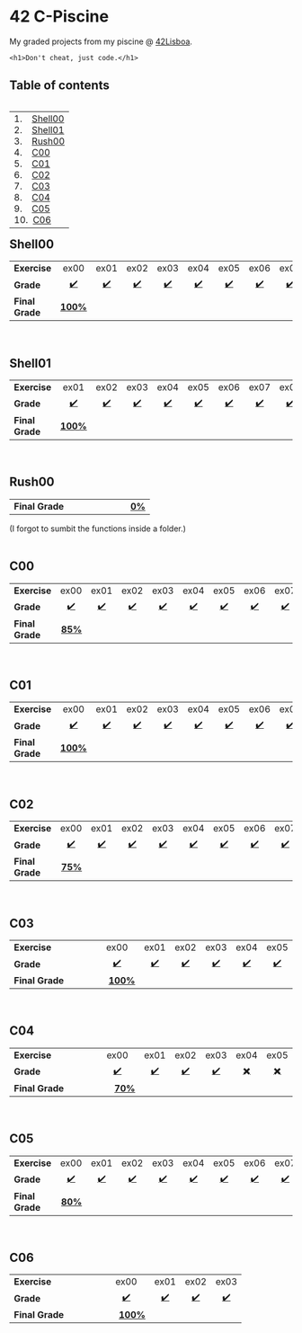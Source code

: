 # 42 C-Piscine
My graded projects from my piscine @ [42Lisboa](https://www.42lisboa.com/en/apply/).
```
<h1>Don't cheat, just code.</h1>
```

## Table of contents
<table align = left>
  <td>
    1. &nbsp;&nbsp;&nbsp;<a href="#shell00">Shell00</a><br/>
    2. &nbsp;&nbsp;&nbsp;<a href="#shell01">Shell01</a><br/>
    3. &nbsp;&nbsp;&nbsp;<a href="#rush00">Rush00</a><br/>
    4. &nbsp;&nbsp;&nbsp;<a href="#c00">C00</a><br/>
    5. &nbsp;&nbsp;&nbsp;<a href="#c01">C01</a><br/>
    6. &nbsp;&nbsp;&nbsp;<a href="#c02">C02</a><br/>
    7. &nbsp;&nbsp;&nbsp;<a href="#c03">C03</a><br/>
    8. &nbsp;&nbsp;&nbsp;<a href="#c04">C04</a><br/>
    9. &nbsp;&nbsp;&nbsp;<a href="#c05">C05</a><br/>
    10. &nbsp;<a href="#c06">C06</a>
  </td>
</table>
<br/>
<br/>
<br/>
<br/>
<br/>
<br/>
<br/>
<br/>
<br/>
<br/>
<br/>

## Shell00
<table>
  <tr align="center">
    <td align="left" width="150"><b>Exercise</b></td>
    <td>ex00</td>
    <td>ex01</td>
    <td>ex02</td>
    <td>ex03</td>
    <td>ex04</td>
    <td>ex05</td>
    <td>ex06</td>
    <td>ex07</td>
    <td>ex08</td>
    <td>ex09</td>
  </tr>
  <tr align="center">
    <td align="left"><b>Grade</b></td>
    <td><a href="./Shell00/ex00">✔️</a></td>
    <td><a href="./Shell00/ex01">✔️</a></td>
    <td><a href="./Shell00/ex02">✔️</a></td>
    <td><a href="./Shell00/ex03">✔️</a></td>
    <td><a href="./Shell00/ex04">✔️</a></td>
    <td><a href="./Shell00/ex05">✔️</a></td>
    <td><a href="./Shell00/ex06">✔️</a></td>
    <td><a href="./Shell00/ex07">✔️</a></td>
    <td><a href="./Shell00/ex08">✔️</a></td>
    <td><a href="./Shell00/ex09">✔️</a></td>
  </tr>
  <tr>
    <td align="left"><b>Final Grade</b></td>
    <td align="right" width="68"><b><a href="./Shell00">100%</a></b></td>
  </tr>
</table>
<br/>

## Shell01
<table>
  <tr align="center">
    <td align="left" width="150"><b>Exercise</b></td>
    <td>ex01</td>
    <td>ex02</td>
    <td>ex03</td>
    <td>ex04</td>
    <td>ex05</td>
    <td>ex06</td>
    <td>ex07</td>
    <td>ex08</td>
  </tr>
  <tr align="center">
    <td align="left"><b>Grade</b></td>
    <td><a href="./Shell01/ex01">✔️</a></td>
    <td><a href="./Shell01/ex02">✔️</a></td>
    <td><a href="./Shell01/ex03">✔️</a></td>
    <td><a href="./Shell01/ex04">✔️</a></td>
    <td><a href="./Shell01/ex05">✔️</a></td>
    <td><a href="./Shell01/ex06">✔️</a></td>
    <td><a href="./Shell01/ex07">✔️</a></td>
    <td><a href="./Shell01/ex08">✔️</a></td>
  </tr>
  <tr>
    <td align="left"><b>Final Grade</b></td>
    <td align="right" width="68"><b><a href="./Shell01">100%</a></b></td>
  </tr>
</table>
<br/>

## Rush00
<table>
  <tr align="center">
    <td align="left" width="150"><b>Final Grade</b></td>
    <td align="right" width="68"><b><a href="./Rush00">0%</a></b></td>
  </tr>
</table>
(I forgot to sumbit the functions inside a folder.)
<br/>
<br/>

## C00
<table>
  <tr align="center">
    <td align="left" width="150"><b>Exercise</b></td>
    <td>ex00</td>
    <td>ex01</td>
    <td>ex02</td>
    <td>ex03</td>
    <td>ex04</td>
    <td>ex05</td>
    <td>ex06</td>
    <td>ex07</td>
    <td>ex08</td>
  </tr>
  <tr align="center">
    <td align="left"><b>Grade</b></td>
    <td><a href="./C00/ex00">✔️</a></td>
    <td><a href="./C00/ex01">✔️</a></td>
    <td><a href="./C00/ex02">✔️</a></td>
    <td><a href="./C00/ex03">✔️</a></td>
    <td><a href="./C00/ex04">✔️</a></td>
    <td><a href="./C00/ex05">✔️</a></td>
    <td><a href="./C00/ex06">✔️</a></td>
    <td><a href="./C00/ex07">✔️</a></td>
    <td><a href="./C00">✖️</a></td>
  </tr>
  <tr>
    <td align="left"><b>Final Grade</b></td>
    <td align="right" width="68"><b><a href="./C00">85%</a></b></td>
  </tr>
</table>
<br/>

## C01
<table>
  <tr align="center">
    <td align="left" width="150"><b>Exercise</b></td>
    <td>ex00</td>
    <td>ex01</td>
    <td>ex02</td>
    <td>ex03</td>
    <td>ex04</td>
    <td>ex05</td>
    <td>ex06</td>
    <td>ex07</td>
    <td>ex08</td>
  </tr>
  <tr align="center">
    <td align="left"><b>Grade</b></td>
    <td><a href="./C01/ex00">✔️</a></td>
    <td><a href="./C01/ex01">✔️</a></td>
    <td><a href="./C01/ex02">✔️</a></td>
    <td><a href="./C01/ex03">✔️</a></td>
    <td><a href="./C01/ex04">✔️</a></td>
    <td><a href="./C01/ex05">✔️</a></td>
    <td><a href="./C01/ex06">✔️</a></td>
    <td><a href="./C01/ex07">✔️</a></td>
    <td><a href="./C01/ex08">✔️</a></td>
  </tr>
  <tr>
    <td align="left"><b>Final Grade</b></td>
    <td align="right" width="68"><b><a href="./C01">100%</a></b></td>
  </tr>
</table>
<br/>

## C02
<table>
  <tr align="center">
    <td align="left" width="150"><b>Exercise</b></td>
    <td>ex00</td>
    <td>ex01</td>
    <td>ex02</td>
    <td>ex03</td>
    <td>ex04</td>
    <td>ex05</td>
    <td>ex06</td>
    <td>ex07</td>
    <td>ex08</td>
    <td>ex09</td>
    <td>ex10</td>
    <td>ex11</td>
    <td>ex12</td>
  </tr>
  <tr align="center">
    <td align="left"><b>Grade</b></td>
    <td><a href="./C02/ex00">✔️</a></td>
    <td><a href="./C02/ex01">✔️</a></td>
    <td><a href="./C02/ex02">✔️</a></td>
    <td><a href="./C02/ex03">✔️</a></td>
    <td><a href="./C02/ex04">✔️</a></td>
    <td><a href="./C02/ex05">✔️</a></td>
    <td><a href="./C02/ex06">✔️</a></td>
    <td><a href="./C02/ex07">✔️</a></td>
    <td><a href="./C02/ex08">✔️</a></td>
    <td><a href="./C02/ex09">✔️</a></td>
    <td><a href="./C02/ex10">✔️</a></td>
    <td><a href="./C02">✖️</a></td>
    <td><a href="./C02">✖️</a></td>
  </tr>
  <tr>
    <td align="left"><b>Final Grade</b></td>
    <td align="right" width="68"><b><a href="./C02">75%</a></b></td>
  </tr>
</table>
<br/>


## C03
<table>
  <tr align="center">
    <td align="left" width="150"><b>Exercise</b></td>
    <td>ex00</td>
    <td>ex01</td>
    <td>ex02</td>
    <td>ex03</td>
    <td>ex04</td>
    <td>ex05</td>
  </tr>
  <tr align="center">
    <td align="left"><b>Grade</b></td>
    <td><a href="./C03/ex00">✔️</a></td>
    <td><a href="./C03/ex01">✔️</a></td>
    <td><a href="./C03/ex02">✔️</a></td>
    <td><a href="./C03/ex03">✔️</a></td>
    <td><a href="./C03/ex04">✔️</a></td>
    <td><a href="./C03/ex05">✔️</a></td>
  </tr>
  <tr>
    <td align="left"><b>Final Grade</b></td>
    <td align="right" width="68"><b><a href="./C03">100%</a></b></td>
  </tr>
</table>
<br/>

## C04
<table>
  <tr align="center">
    <td align="left" width="150"><b>Exercise</b></td>
    <td>ex00</td>
    <td>ex01</td>
    <td>ex02</td>
    <td>ex03</td>
    <td>ex04</td>
    <td>ex05</td>
  </tr>
  <tr align="center">
    <td align="left"><b>Grade</b></td>
    <td><a href="./C04/ex00">✔️</a></td>
    <td><a href="./C04/ex01">✔️</a></td>
    <td><a href="./C04/ex02">✔️</a></td>
    <td><a href="./C04/ex03">✔️</a></td>
    <td><a href="./C04">✖️</a></td>
    <td><a href="./C04">✖️</a></td>
  </tr>
  <tr>
    <td align="left"><b>Final Grade</b></td>
    <td align="right" width="68"><b><a href="./C04">70%</a></b></td>
  </tr>
</table>
<br/>

## C05
<table>
  <tr align="center">
    <td align="left" width="150"><b>Exercise</b></td>
    <td>ex00</td>
    <td>ex01</td>
    <td>ex02</td>
    <td>ex03</td>
    <td>ex04</td>
    <td>ex05</td>
    <td>ex06</td>
    <td>ex07</td>
    <td>ex08</td>
  </tr>
  <tr align="center">
    <td align="left"><b>Grade</b></td>
    <td><a href="./C05/ex00">✔️</a></td>
    <td><a href="./C05/ex01">✔️</a></td>
    <td><a href="./C05/ex02">✔️</a></td>
    <td><a href="./C05/ex03">✔️</a></td>
    <td><a href="./C05/ex04">✔️</a></td>
    <td><a href="./C05/ex05">✔️</a></td>
    <td><a href="./C05/ex06">✔️</a></td>
    <td><a href="./C05/ex07">✔️</a></td>
    <td><a href="./C05">✖️</a></td>
  </tr>
  <tr>
    <td align="left"><b>Final Grade</b></td>
    <td align="right" width="68"><b><a href="./C05">80%</a></b></td>
  </tr>
</table>
<br/>

## C06
<table>
  <tr align="center">
    <td align="left" width="150"><b>Exercise</b></td>
    <td>ex00</td>
    <td>ex01</td>
    <td>ex02</td>
    <td>ex03</td>
  </tr>
  <tr align="center">
    <td align="left"><b>Grade</b></td>
    <td><a href="./C06/ex00">✔️</a></td>
    <td><a href="./C06/ex01">✔️</a></td>
    <td><a href="./C06/ex02">✔️</a></td>
    <td><a href="./C06/ex03">✔️</a></td>
  </tr>
  <tr>
    <td align="left"><b>Final Grade</b></td>
    <td align="right" width="68"><b><a href="./C06">100%</a></b></td>
  </tr>
</table>
